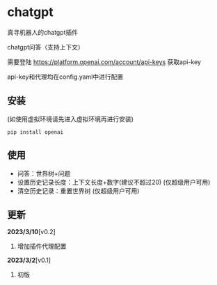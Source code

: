 # chatgpt

真寻机器人的chatgpt插件

chatgpt问答（支持上下文）

需要登陆 https://platform.openai.com/account/api-keys 获取api-key

api-key和代理均在config.yaml中进行配置

## 安装

(如使用虚拟环境请先进入虚拟环境再进行安装)

```
pip install openai
```

## 使用

- 问答：世界树+问题
- 设置历史记录长度：上下文长度+数字(建议不超过20) (仅超级用户可用)
- 清空历史记录：重置世界树 (仅超级用户可用)

## 更新

**2023/3/10**[v0.2]

1. 增加插件代理配置

**2023/3/2**[v0.1]

1. 初版

